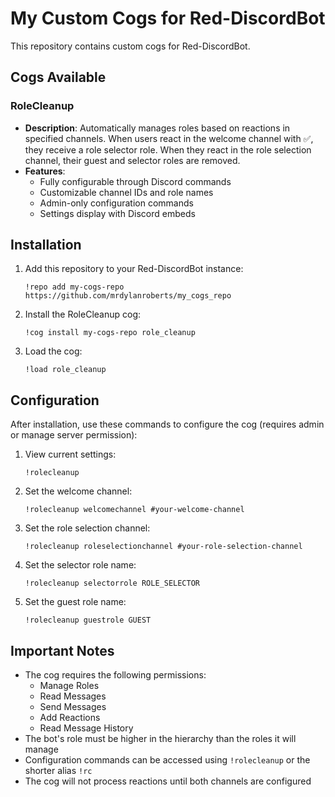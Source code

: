 # My Custom Cogs for Red-DiscordBot

This repository contains custom cogs for Red-DiscordBot.

## Cogs Available

### RoleCleanup
- **Description**: Automatically manages roles based on reactions in specified channels. When users react in the welcome channel with ✅, they receive a role selector role. When they react in the role selection channel, their guest and selector roles are removed.
- **Features**:
  - Fully configurable through Discord commands
  - Customizable channel IDs and role names
  - Admin-only configuration commands
  - Settings display with Discord embeds

## Installation

1. Add this repository to your Red-DiscordBot instance:
   ```
   !repo add my-cogs-repo https://github.com/mrdylanroberts/my_cogs_repo
   ```

2. Install the RoleCleanup cog:
   ```
   !cog install my-cogs-repo role_cleanup
   ```

3. Load the cog:
   ```
   !load role_cleanup
   ```

## Configuration

After installation, use these commands to configure the cog (requires admin or manage server permission):

1. View current settings:
   ```
   !rolecleanup
   ```

2. Set the welcome channel:
   ```
   !rolecleanup welcomechannel #your-welcome-channel
   ```

3. Set the role selection channel:
   ```
   !rolecleanup roleselectionchannel #your-role-selection-channel
   ```

4. Set the selector role name:
   ```
   !rolecleanup selectorrole ROLE_SELECTOR
   ```

5. Set the guest role name:
   ```
   !rolecleanup guestrole GUEST
   ```

## Important Notes

- The cog requires the following permissions:
  - Manage Roles
  - Read Messages
  - Send Messages
  - Add Reactions
  - Read Message History
- The bot's role must be higher in the hierarchy than the roles it will manage
- Configuration commands can be accessed using `!rolecleanup` or the shorter alias `!rc`
- The cog will not process reactions until both channels are configured